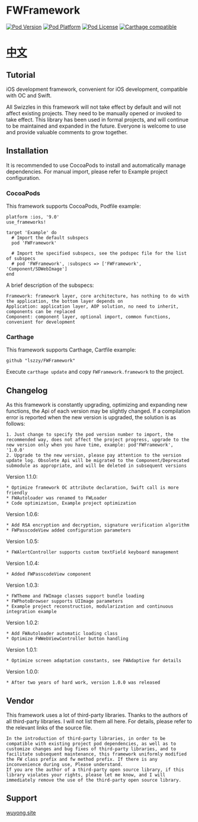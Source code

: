 # FWFramework

[![Pod Version](https://img.shields.io/cocoapods/v/FWFramework.svg?style=flat)](http://cocoadocs.org/docsets/FWFramework/)
[![Pod Platform](https://img.shields.io/cocoapods/p/FWFramework.svg?style=flat)](http://cocoadocs.org/docsets/FWFramework/)
[![Pod License](https://img.shields.io/cocoapods/l/FWFramework.svg?style=flat)](https://github.com/lszzy/FWFramework/blob/master/LICENSE)
[![Carthage compatible](https://img.shields.io/badge/Carthage-compatible-4BC51D.svg?style=flat)](https://github.com/lszzy/FWFramework)

# [中文](README_CN.md)

## Tutorial
iOS development framework, convenient for iOS development, compatible with OC and Swift.

All Swizzles in this framework will not take effect by default and will not affect existing projects. They need to be manually opened or invoked to take effect. This library has been used in formal projects, and will continue to be maintained and expanded in the future. Everyone is welcome to use and provide valuable comments to grow together.

## Installation
It is recommended to use CocoaPods to install and automatically manage dependencies. For manual import, please refer to Example project configuration.

### CocoaPods
This framework supports CocoaPods, Podfile example:

	platform :ios, '9.0'
	use_frameworks!

	target 'Example' do
	  # Import the default subspecs
	  pod 'FWFramework'
	  
	  # Import the specified subspecs, see the podspec file for the list of subspecs
	  # pod 'FWFramework', :subspecs => ['FWFramework', 'Component/SDWebImage']
	end

A brief description of the subspecs:

	Framework: framework layer, core architecture, has nothing to do with the application, the bottom layer depends on
	Application: application layer, AOP solution, no need to inherit, components can be replaced
	Component: component layer, optional import, common functions, convenient for development

### Carthage
This framework supports Carthage, Cartfile example:

	github "lszzy/FWFramework"

Execute `carthage update` and copy `FWFramework.framework` to the project.

## Changelog
As this framework is constantly upgrading, optimizing and expanding new functions, the Api of each version may be slightly changed. If a compilation error is reported when the new version is upgraded, the solution is as follows:

	1. Just change to specify the pod version number to import, the recommended way, does not affect the project progress, upgrade to the new version only when you have time, example: pod'FWFramework', '1.0.0'
	2. Upgrade to the new version, please pay attention to the version update log. Obsolete Api will be migrated to the Component/Deprecated submodule as appropriate, and will be deleted in subsequent versions

Version 1.1.0:

	* Optimize framework OC attribute declaration, Swift call is more friendly
	* FWAutoloader was renamed to FWLoader
	* Code optimization, Example project optimization

Version 1.0.6:

	* Add RSA encryption and decryption, signature verification algorithm
	* FWPasscodeView added configuration parameters

Version 1.0.5:

	* FWAlertController supports custom textField keyboard management

Version 1.0.4:

	* Added FWPasscodeView component

Version 1.0.3:

	* FWTheme and FWImage classes support bundle loading
	* FWPhotoBrowser supports UIImage parameters
	* Example project reconstruction, modularization and continuous integration example

Version 1.0.2:

	* Add FWAutoloader automatic loading class
	* Optimize FWWebViewController button handling

Version 1.0.1:

	* Optimize screen adaptation constants, see FWAdaptive for details

Version 1.0.0:

	* After two years of hard work, version 1.0.0 was released

## Vendor
This framework uses a lot of third-party libraries. Thanks to the authors of all third-party libraries. I will not list them all here. For details, please refer to the relevant links of the source file.
 
	In the introduction of third-party libraries, in order to be compatible with existing project pod dependencies, as well as to customize changes and bug fixes of third-party libraries, and to facilitate subsequent maintenance, this framework uniformly modified the FW class prefix and fw method prefix. If there is any inconvenience during use, Please understand.
	If you are the author of a third-party open source library, if this library violates your rights, please let me know, and I will immediately remove the use of the third-party open source library. 

## Support
[wuyong.site](http://www.wuyong.site)
